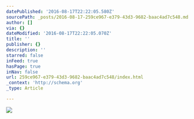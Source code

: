 ```yaml
---
datePublished: '2016-08-17T22:22:05.580Z'
sourcePath: _posts/2016-08-17-259ce967-e379-43d3-9682-baac4ad7c548.md
author: []
via: {}
dateModified: '2016-08-17T22:22:05.070Z'
title: ''
publisher: {}
description: ''
starred: false
inFeed: true
hasPage: true
inNav: false
url: 259ce967-e379-43d3-9682-baac4ad7c548/index.html
_context: 'http://schema.org'
_type: Article

---
```

![](https://the-grid-user-content.s3-us-west-2.amazonaws.com/ebb6c3f6-9382-4d32-892e-4a9cbd6a1bdc.jpg)